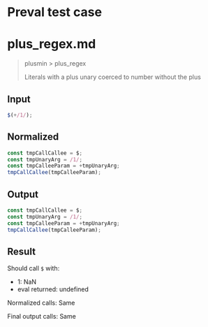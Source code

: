 # Preval test case

# plus_regex.md

> plusmin > plus_regex
>
> Literals with a plus unary coerced to number without the plus

## Input

`````js filename=intro
$(+/1/);
`````

## Normalized

`````js filename=intro
const tmpCallCallee = $;
const tmpUnaryArg = /1/;
const tmpCalleeParam = +tmpUnaryArg;
tmpCallCallee(tmpCalleeParam);
`````

## Output

`````js filename=intro
const tmpCallCallee = $;
const tmpUnaryArg = /1/;
const tmpCalleeParam = +tmpUnaryArg;
tmpCallCallee(tmpCalleeParam);
`````

## Result

Should call `$` with:
 - 1: NaN
 - eval returned: undefined

Normalized calls: Same

Final output calls: Same
